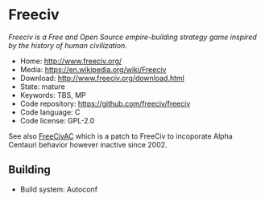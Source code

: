 # Freeciv

_Freeciv is a Free and Open Source empire-building strategy game inspired by the history of human civilization._

- Home: http://www.freeciv.org/
- Media: https://en.wikipedia.org/wiki/Freeciv
- Download: http://www.freeciv.org/download.html
- State: mature
- Keywords: TBS, MP
- Code repository: https://github.com/freeciv/freeciv
- Code language: C
- Code license: GPL-2.0

See also [FreeCivAC](http://freecivac.sourceforge.net/) which is a patch to FreeCiv to incoporate Alpha Centauri behavior
however inactive since 2002.

## Building

- Build system: Autoconf

